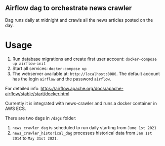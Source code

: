 Airflow dag to orchestrate news crawler
--
Dag runs daily at midnight and crawls all the news articles posted on the day. 

# Usage
1. Run database migrations and create first user account: ``docker-compose up airflow-init``
2. Start all services: ```docker-compose up```
3. The webserver available at: ```http://localhost:8080```. The default account has the login ```airflow``` and the password ```airflow```.

For detailed info: https://airflow.apache.org/docs/apache-airflow/stable/start/docker.html

Currently it is integrated with news-crawler and runs a docker container in AWS ECS.

There are two dags in ```/dags``` folder:
1. ```news_crawler_dag``` is scheduled to run daily starting from ```June 1st 2021```
2. ```news_crawler_historical_dag``` processes historical data from 
   ```Jan 1st 2014``` to ```May 31st 2021```.
   